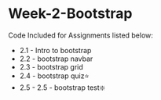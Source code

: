 # Week-2-Bootstrap
 
Code Included for Assignments listed below:
- 2.1 - Intro to bootstrap
- 2.2 - bootstrap navbar
- 2.3 - bootstrap grid
- 2.4 - bootstrap quiz⭐️
- 2.5 - 2.5 - bootstrap test❇️
